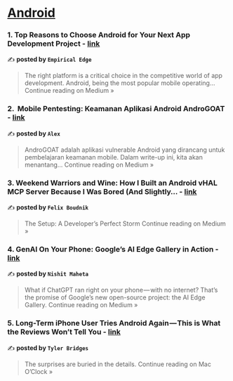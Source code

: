 
<h1><a href=https://medium.com/tag/android/recommended target="_blank" rel="noopener noreferrer">Android</a></h1>
<h3>1. Top Reasons to Choose Android for Your Next App Development Project - <a href="https://empirical-edge-usa.medium.com/top-reasons-to-choose-android-for-your-next-app-development-project-92fd13869ae9?source=rss------android-5" target="_blank" rel="noopener noreferrer">link</a></h3>

✍️ **posted by `Empirical Edge`**

<blockquote>The right platform is a critical choice in the competitive world of app development. Android, being the most popular mobile operating…
Continue reading on Medium »</blockquote>

<h3>2. ️ Mobile Pentesting: Keamanan Aplikasi Android AndroGOAT - <a href="https://medium.com/@alexrd1799/%EF%B8%8F-mobile-pentesting-keamanan-aplikasi-android-androgoat-62e4cec6e20c?source=rss------android-5" target="_blank" rel="noopener noreferrer">link</a></h3>

✍️ **posted by `Alex`**

<blockquote>AndroGOAT adalah aplikasi vulnerable Android yang dirancang untuk pembelajaran keamanan mobile. Dalam write-up ini, kita akan menantang…
Continue reading on Medium »</blockquote>

<h3>3. Weekend Warriors and Wine: How I Built an Android vHAL MCP Server Because I Was Bored (And Slightly… - <a href="https://medium.com/@felix_55566/weekend-warriors-and-wine-how-i-built-an-android-vhal-mcp-server-because-i-was-bored-and-slightly-07c442e0025d?source=rss------android-5" target="_blank" rel="noopener noreferrer">link</a></h3>

✍️ **posted by `Felix Boudnik`**

<blockquote>The Setup: A Developer’s Perfect Storm
Continue reading on Medium »</blockquote>

<h3>4.  GenAI On Your Phone: Google’s AI Edge Gallery in Action - <a href="https://nishitvmaheta.medium.com/genai-on-your-phone-googles-ai-edge-gallery-in-action-bf2dc7410fe1?source=rss------android-5" target="_blank" rel="noopener noreferrer">link</a></h3>

✍️ **posted by `Nishit Maheta`**

<blockquote>What if ChatGPT ran right on your phone — with no internet? That’s the promise of Google’s new open-source project: the AI Edge Gallery.
Continue reading on Medium »</blockquote>

<h3>5. Long-Term iPhone User Tries Android Again — This is What the Reviews Won’t Tell You - <a href="https://medium.com/macoclock/long-term-iphone-user-tries-android-again-this-is-what-the-reviews-wont-tell-you-64955aeac430?source=rss------android-5" target="_blank" rel="noopener noreferrer">link</a></h3>

✍️ **posted by `Tyler Bridges`**

<blockquote>The surprises are buried in the details.
Continue reading on Mac O’Clock »</blockquote>

